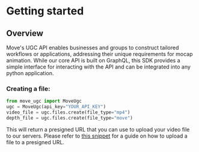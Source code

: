 # Getting started

## Overview

Move's UGC API enables businesses and groups to construct tailored workflows or applications, addressing their unique requirements for mocap animation.
While our core API is built on GraphQL, this SDK provides a simple interface for interacting with the API and can be integrated into any python application.


### Creating a file:

```python
from move_ugc import MoveUgc
ugc = MoveUgc(api_key="YOUR_API_KEY")
video_file = ugc.files.create(file_type="mp4")
depth_file = ugc.files.create(file_type="move")
```

This will return a presigned URL that you can use to upload your video file to our servers.
Please refer to [this snippet](https://move-ai.github.io/move-ugc-api/getting-started/usage/files/#uploading-a-file-to-presignedurl) for a guide on how to upload a file to a presigned URL.
